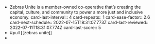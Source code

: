 - Zebras Unite is a member-owned co-operative that’s creating the capital, culture, and community to power a more just and inclusive economy.
  card-last-interval:: 4
  card-repeats:: 1
  card-ease-factor:: 2.6
  card-next-schedule:: 2022-07-15T18:31:07.773Z
  card-last-reviewed:: 2022-07-11T18:31:07.774Z
  card-last-score:: 5
- #pull [[zebras unite]]
-